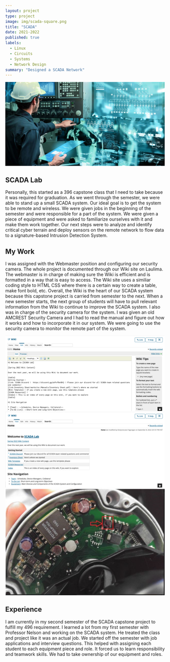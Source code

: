 ```yaml
---
layout: project
type: project
image: img/scada-square.png
title: "SCADA"
date: 2021-2022
published: true
labels:
  - Linux
  - Circuits
  - Systems
  - Network Design
summary: "Designed a SCADA Network"
---
```


<img class="img-fluid" src="../img/scada-header.jpeg">

## SCADA Lab

Personally, this started as a 396 capstone class that I need to take because it was required for graduation. As we went through the semester, we were able to stand up a small SCADA system. Our ideal goal is to get the system to be remote and wireless. We were given jobs in the beginning of the semester and were responsible for a part of the system. We were given a piece of equipment and were asked to familiarize ourselves with it and make them work together. Our next steps were to analyze and identify critical cyber terrain and deploy sensors on the remote network to flow data to a signature-based Intrusion Detection System.

## My Work

I was assigned with the Webmaster position and configuring our security camera. The whole project is documented through our Wiki site on Laulima. The webmaster is in charge of making sure the Wiki is efficient and is formatted in a way that is easy to access. The Wiki site uses a similiar coding style to HTML CSS where there is a certain way to create a table, make font bold, etc. Overall, the Wiki is the heart of our SCADA system because this capstone project is carried from semester to the next. When a new semester starts, the next group of students will have to pull relevant information from the Wiki to continue to improve the SCADA system. I also was in charge of the security camera for the system. I was given an old AMCREST Security Camera and I had to read the manual and figure out how it works and how to incorporate it in our system. We were going to use the security camera to monitor the remote part of the system. 

<img class="img-fluid" src="../img/wiki1.png">
<img class="img-fluid" src="../img/wiki2.png">
<img class="img-fluid" src="../img/camera.png">

## Experience
I am currently in my second semester of the SCADA capstone project to fulfill my 496 requirement. I learned a lot from my first semester with Professor Nelson and working on the SCADA system. He treated the class and project like it was an actual job. We started off the semester with job applications and interview questions. This helped with assigning each student to each equipment piece and role. It forced us to learn responsibility and teamwork skills. We had to take ownership of our equipment and roles.
